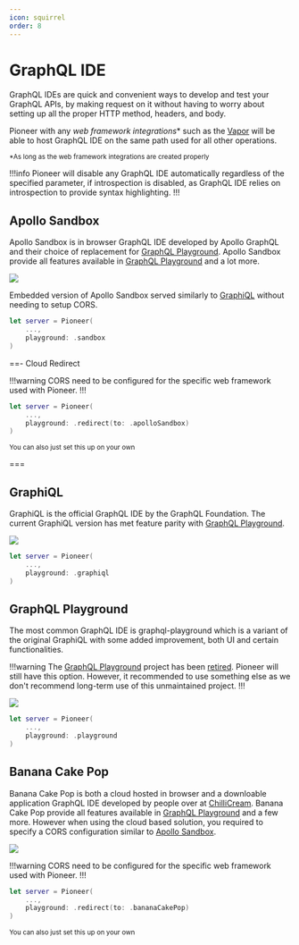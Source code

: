 ```yaml
---
icon: squirrel
order: 8
---
```


# GraphQL IDE

GraphQL IDEs are quick and convenient ways to develop and test your GraphQL APIs, by making request on it without having to worry about setting up all the proper HTTP method, headers, and body.

Pioneer with any *web framework integrations*\* such as the [Vapor](https://github.com/vapor/vapor) will be able to host GraphQL IDE on the same path used for all other operations. 

<small>*As long as the web framework integrations are created properly</small>

!!!info
Pioneer will disable any GraphQL IDE automatically regardless of the specified parameter, if introspection is disabled, as GraphQL IDE relies on introspection to provide syntax highlighting.
!!!

## Apollo Sandbox

Apollo Sandbox is in browser GraphQL IDE developed by Apollo GraphQL and their choice of replacement for [GraphQL Playground](#graphql-playground). Apollo Sandbox provide all features available in [GraphQL Playground](#graphql-playground) and a lot more. 

![](/static/sandbox.png)

Embedded version of Apollo Sandbox served similarly to [GraphiQL](#graphiql) without needing to setup CORS.

```swift #3
let server = Pioneer(
    ...,
    playground: .sandbox
)
```

==- Cloud Redirect 

!!!warning
CORS need to be configured for the specific web framework used with Pioneer.
!!!


```swift #3
let server = Pioneer(
    ...,
    playground: .redirect(to: .apolloSandbox)
)
```

<sub>You can also just set this up on your own</sub>

===


## GraphiQL

GraphiQL is the official GraphQL IDE by the GraphQL Foundation. The current GraphiQL version has met feature parity with [GraphQL Playground](#graphql-playground).

![](/static/graphiql.png)


```swift #3
let server = Pioneer(
    ...,
    playground: .graphiql
)
```

## GraphQL Playground

The most common GraphQL IDE is graphql-playground which is a variant of the original GraphiQL with some added improvement, both UI and certain functionalities.

!!!warning
The [GraphQL Playground](#graphql-playground) project has been [retired](https://github.com/graphql/graphql-playground/issues/1143). Pioneer will still have this option. However, it recommended to use something else as we don't recommend long-term use of this unmaintained project.
!!!

![](/static/playground.png)


```swift #3
let server = Pioneer(
    ...,
    playground: .playground
)

```

## Banana Cake Pop

Banana Cake Pop is both a cloud hosted in browser and a downloable application GraphQL IDE developed by people over at [ChilliCream](https://chillicream.com/). Banana Cake Pop provide all features available in [GraphQL Playground](#graphql-playground) and a few more. However when using the cloud based solution, you required to specify a CORS configuration similar to [Apollo Sandbox](#apollo-sandbox).

![](/static/bananacakepop.png)

!!!warning
CORS need to be configured for the specific web framework used with Pioneer.
!!!


```swift #3
let server = Pioneer(
    ...,
    playground: .redirect(to: .bananaCakePop)
)
```

<sub>You can also just set this up on your own</sub>
